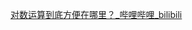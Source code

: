 [对数运算到底方便在哪里？\_哔哩哔哩\_bilibili](https://www.bilibili.com/video/BV1b8411373c/?spm_id_from=autoNext&vd_source=b92112731015c20054034d26c9ad8a67)
